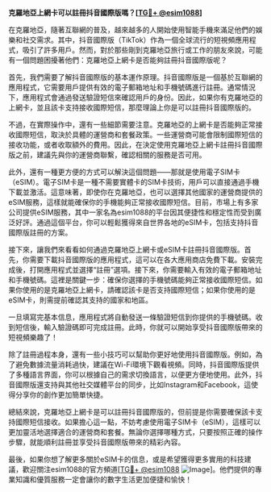 **克羅地亞上網卡可以註冊抖音國際版嗎？[[TG💪+ @esim1088](https://t.me/s/esim1088)]**

在克羅地亞，隨著互聯網的普及，越來越多的人開始使用智能手機來滿足他們的娛樂和社交需求。其中，抖音國際版（TikTok）作為一個全球流行的短視頻應用程式，吸引了許多用戶。然而，對於那些剛到克羅地亞旅行或工作的朋友來說，可能有一個問題困擾著他們：克羅地亞上網卡是否能夠註冊抖音國際版呢？

首先，我們需要了解抖音國際版的基本運作原理。抖音國際版是一個基於互聯網的應用程式，它需要用戶提供有效的電子郵箱地址和手機號碼進行註冊。通常情況下，應用程式會通過發送驗證短信來確認用戶的身份。因此，如果你有克羅地亞的上網卡，並且該卡支持接收國際短信，那麼理論上你是可以註冊抖音國際版的。

不過，在實際操作中，還有一些細節需要注意。克羅地亞的上網卡是否能夠正常接收國際短信，取決於具體的運營商和套餐政策。一些運營商可能會限制國際短信的接收功能，或者收取額外的費用。因此，在決定使用克羅地亞上網卡註冊抖音國際版之前，建議先與你的運營商聯繫，確認相關的服務是否可用。

此外，還有一種更方便的方式可以解決這個問題——那就是使用電子SIM卡（eSIM）。電子SIM卡是一種不需要實體卡的SIM卡技術，用戶可以直接通過手機下載並激活。這意味著，即使你在克羅地亞，也可以選擇其他國家的運營商提供的eSIM服務，這樣就能確保你的手機能夠正常接收國際短信。目前，市場上有多家公司提供eSIM服務，其中一家名為esim1088的平台因其便捷性和穩定性而受到廣泛好評。通過這個平台，你可以輕鬆獲得來自世界各地的eSIM卡，包括支持抖音國際版註冊的方案。

接下來，讓我們來看看如何通過克羅地亞上網卡或eSIM卡註冊抖音國際版。首先，你需要下載抖音國際版的應用程式，這可以在各大應用商店免費下載。安裝完成後，打開應用程式並選擇“註冊”選項。接下來，你需要輸入有效的電子郵箱地址和手機號碼。這裡是關鍵一步：確保你選擇的手機號碼能夠正常接收國際短信。如果你使用的是克羅地亞上網卡，請確認該卡是否支持國際短信；如果你使用的是eSIM卡，則需提前確認其支持的國家和地區。

一旦填寫完基本信息，應用程式將自動發送一條驗證短信到你提供的手機號碼。收到短信後，輸入驗證碼即可完成註冊。此時，你就可以開始享受抖音國際版帶來的短視頻樂趣了！

除了註冊過程本身，還有一些小技巧可以幫助你更好地使用抖音國際版。例如，為了避免數據流量消耗過快，建議在Wi-Fi環境下觀看視頻。同時，抖音國際版提供了多種語言界面，你可以根據自己的需求切換語言，以便更方便地使用。此外，抖音國際版還支持與其他社交媒體平台的同步，比如Instagram和Facebook，這使得分享你的創作更加簡單快捷。

總結來說，克羅地亞上網卡是可以註冊抖音國際版的，但前提是你需要確保該卡支持國際短信接收。如果擔心這一點，不妨考慮使用電子SIM卡（eSIM），這樣可以更加靈活地選擇適合的運營商和套餐。無論你選擇哪種方式，只要按照正確的操作步驟，就能順利註冊並享受抖音國際版帶來的精彩內容。

最後，如果你想了解更多關於eSIM卡的信息，或是希望獲得更多實用的科技建議，歡迎關注esim1088的官方頻道[[TG💪+ @esim1088](https://t.me/s/esim1088) ![Image](https://i.postimg.cc/4NQfJmqS/Snipaste-2025-05-13-00-14-12.png)]。他們提供的專業知識和優質服務一定會讓你的數字生活更加便捷和愉快！